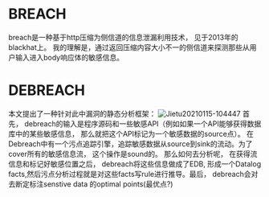 
# BREACH
breach是一种基于http压缩为侧信道的信息泄漏利用技术， 见于2013年的blackhat上。 我的理解是，通过返回压缩内容大小不一的侧信道来探测那些从用户输入进入body响应体的敏感信息。
# DEBREACH
本文提出了一种针对此中漏洞的静态分析框架：
![Jietu20210115-104447](https://user-images.githubusercontent.com/3693435/104691415-2890c880-5741-11eb-99f9-9c70c6a4d692.jpg)
首先， debreach的输入是程序源码和一些敏感API（例如如果一个API能够获得数据库中的某些敏感信息， 那么就把这个API标记为一个敏感数据的source点）。 在Debreach中有一个污点追踪引擎，追踪敏感数据从source到sink的流动。为了cover所有的敏感信息流， 这个操作是sound的。
那么如何去分析呢， 在获得流信息和标记好敏感位置之后， debreach将这些信息做成了EDB, 形成一个Datalog facts,然后污点分析过程就是对这些facts写rule进行推导。最后， debreach会对去断定标注senstive data 的optimal points(最优点?)
